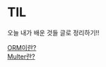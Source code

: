 # TIL
오늘 내가 배운 것들 글로 정리하기!!

<a href = "https://github.com/SeunghoonSeunghoon/TIL/blob/master/ORM.md">ORM이란?</a><br>
<a href = "https://github.com/SeunghoonSeunghoon/TIL/blob/master/multer.md">Multer란?</a>
